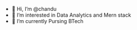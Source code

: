 - 👋 Hi, I’m @chandu
- 👀 I’m interested in Data Analytics and Mern stack
- 🌱 I’m currently Pursing BTech


<!---
chandu-1109/chandu-1109 is a ✨ special ✨ repository because its `README.md` (this file) appears on your GitHub profile.
You can click the Preview link to take a look at your changes.
--->
